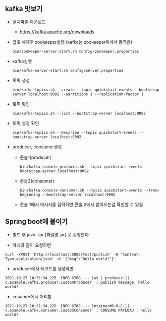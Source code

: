 ## kafka 맛보기

- 설치파일 다운로드

    - https://kafka.apache.org/downloads

- 압축 해제후 zookeeper실행 (kafka는 zookeeper위에서 동작함)

    ```
    bin/zookeeper-server-start.sh config/zookeeper.properties
    ```

- kafka실행

    ```
    bin/kafka-server-start.sh config/server.properties
    ```

- 토픽 생성

    ``` 
    bin/kafka-topics.sh --create --topic quickstart-events --bootstrap-server localhost:9092 --partitions 1 --replication-factor 1
    ```

- 토픽 확인

    ```
    bin/kafka-topics.sh --list --bootstrap-server localhost:9092
    ```

- 토픽 설정 확인

    ```
    bin/kafka-topics.sh --describe --topic quickstart-events --bootstrap-server localhost:9092
    ```

- producer, consumer생성

    - 콘솔1(producer)

      ```
      bin/kafka-console-producer.sh --topic quickstart-events --bootstrap-server localhost:9092
      ```

    - 콘솔2(consumer)

      ```
      bin/kafka-console-consumer.sh --topic quickstart-events --from-beginning --bootstrap-server localhost:9092
      ```

    - 콘솔 1에서 메시지를 입력하면 콘솔 2에서 받아오는걸 확인할 수 있음
 
## Spring boot에 붙이기

- 빌드 후 java -jar [파일명.jar] 로 실행한다.

- 아래와 같이 요청하면 

```
curl -XPOST 'http://localhost:8082/test/publish' -H 'Content-Type:application/json' -d '{"msg":"hello world!"}'
```

- producer에서 레코드를 생성하면

```
2021-10-27 10:31:34.225  INFO 6768 --- [ad | producer-1] c.example.kafka.producer.CustomProducer  : publish message: hello world!
```

- cosumer에서 처리함

```
2021-10-27 10:31:34.225  INFO 6768 --- [ntainer#0-0-C-1] c.example.kafka.consumer.CustomConsumer  : CONSUME PAYLOAD : hello world!
```
